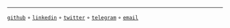 
----

[`github`](https://github.com/sanix-darker "Where i sleep in term of projects.")
◦ [`linkedin`](https://www.linkedin.com/in/saa-djio-829399121/ "Not activelly maintained.")
◦ [`twitter`](https://twitter.com/sanixdarker "Time to time, posting stuff here.")
◦ [`telegram`](https://t.me/sanixdarker "You can Conctact me here anytime.")
◦ [`email`](mailto:s4nixdk@gmail.com?subject=Hello%20there "You can email me anytime.")
            </div>
        <!-- for code preview -->
        <script src="https://cdnjs.cloudflare.com/ajax/libs/prism/1.25.0/prism.min.js" ></script>
    </body>
</html>
